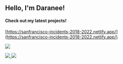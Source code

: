 <h2> Hello, I'm Daranee! </h2> 
<h4>Check out my latest projects!</h4>

[https://sanfrancisco-incidents-2018-2022.netlify.app/](https://sanfrancisco-incidents-2018-2022.netlify.app/)

![](https://github.com/daraneeS/daraneeS/blob/main/sf_map.gif)


<a href= "https://www.linkedin.com/in/daraneeS/" target="_blank">
  <img src="https://img.shields.io/badge/-LinkedIn-0077B5?style=flat&logo=Linkedin&logoColor=white"/>
</a> 
<a href= "mailto:daraneecsrx@gmail.com">
  <img src="https://img.shields.io/badge/-Gmail-c14438?style=flat&logo=Gmail&logoColor=white"/>
</a>
